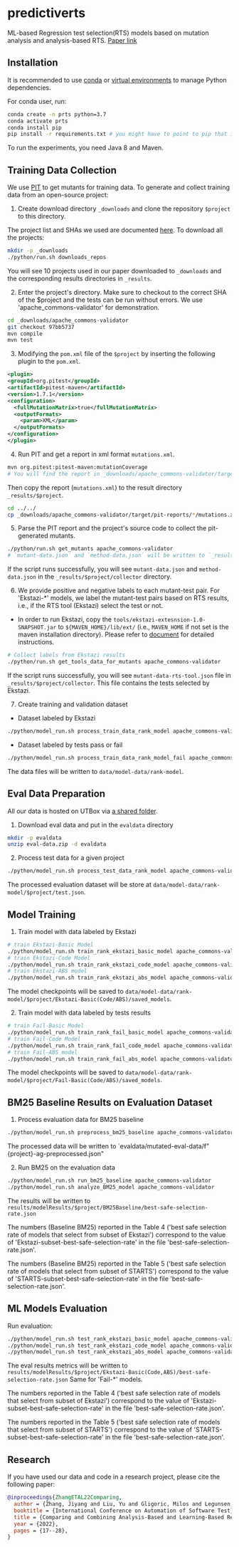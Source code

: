 # predictiverts

ML-based Regression test selection(RTS) models based on mutation analysis and analysis-based RTS. [Paper link](https://dl.acm.org/doi/10.1145/3524481.3527230)

## Installation

It is recommended to use [conda](https://docs.conda.io/en/latest/) or
[virtual
environments](https://realpython.com/python-virtual-environments-a-primer/)
to manage Python dependencies.

For conda user, run:

```bash
conda create -n prts python=3.7
conda activate prts
conda install pip
pip install -r requirements.txt # you might have to point to pip that is in your conda env
```

To run the experiments, you need Java 8 and Maven.

## Training Data Collection

We use [PIT](https://pitest.org/) to get mutants for training data. To
generate and collect training data from an open-source project:

1. Create download directory `_downloads` and clone the repository `$project` to this directory.

The project list and SHAs we used are documented
[here](https://github.com/EngineeringSoftware/predictiverts/blob/43c65cc9bb2b7e1379e101457a734b7b2e01ad25/python/pts/main.py#L34).
To download all the projects:

```bash
mkdir -p _downloads
./python/run.sh downloads_repos
```

You will see 10 projects used in our paper downloaded to `_downloads`
and the corresponding results directories in `_results`.

2. Enter the project's directory. Make sure to checkout to the correct
   SHA of the $project and the tests can be run without errors. We use
   'apache_commons-validator' for demonstration.

```bash
cd _downloads/apache_commons-validator
git checkout 97bb5737
mvn compile
mvn test
```

3. Modifying the `pom.xml` file of the `$project` by inserting the
   following plugin to the `pom.xml`.

```xml
<plugin>
<groupId>org.pitest</groupId>
<artifactId>pitest-maven</artifactId>
<version>1.7.1</version>
<configuration>
  <fullMutationMatrix>true</fullMutationMatrix>
  <outputFormats>
    <param>XML</param>
  </outputFormats>
</configuration>
</plugin>
```

4. Run PIT and get a report in xml format `mutations.xml`.

```bash
mvn org.pitest:pitest-maven:mutationCoverage
# You will find the report in _downloads/apache_commons-validator/target/pit-reports/$date/mutations.xml
```

Then copy the report (`mutations.xml`) to the result directory
`_results/$project`.

```bash
cd ../../
cp _downloads/apache_commons-validator/target/pit-reports/*/mutations.xml _results/apache_commons-validator/
```

5. Parse the PIT report and the project's source code to collect the
   pit-generated mutants.

```bash
./python/run.sh get_mutants apache_commons-validator
# `mutant-data.json` and `method-data.json` will be written to `_results/apache_commons-validator/collector` directory.
```

If the script runs successfully, you will see `mutant-data.json` and
`method-data.json` in the `_results/$project/collector` directory.

6. We provide positive and negative labels to each mutant-test
   pair. For 'Ekstazi-\*' models, we label the mutant-test pairs based on
   RTS results, i.e., if the RTS tool (Ekstazi) select the test or not.

- In order to run Ekstazi, copy the `tools/ekstazi-extesnsion-1.0-SNAPSHOT.jar` to `${MAVEN_HOME}/lib/ext/` (i.e., `MAVEN_HOME` if not set is the maven installation directory). Please refer to [document](tools/xts-extension/README.md) for detailed instructions.

```bash
# Collect labels from Ekstazi results
./python/run.sh get_tools_data_for_mutants apache_commons-validator
```

If the script runs successfully, you will see
`mutant-data-rts-tool.json` file in
`_results/$project/collector`. This file contains the tests selected
by Ekstazi.

7. Create training and validation dataset

- Dataset labeled by Ekstazi

```bash
./python/model_run.sh process_train_data_rank_model apache_commons-validator
```

- Dataset labeled by tests pass or fail

```bash
./python/model_run.sh process_train_data_rank_model_fail apache_commons-validator
```

The data files will be written to `data/model-data/rank-model`.

## Eval Data Preparation

[sec-downloads]: #data-downloads

All our data is hosted on UTBox via [a shared folder](https://utexas.box.com/s/p0uvysksey7iz0l3fxxqo3k6p6xt78ji).

1. Download eval data and put in the `evaldata` directory

```bash
mkdir -p evaldata
unzip eval-data.zip -d evaldata
```

2. Process test data for a given project

```bash
./python/model_run.sh process_test_data_rank_model apache_commons-validator
```

The processed evaluation dataset will be store at
`data/model-data/rank-model/$project/test.json`.

## Model Training

1. Train model with data labeled by Ekstazi

```bash
# train Ekstazi-Basic Model
./python/model_run.sh train_rank_ekstazi_basic_model apache_commons-validator
# train Ekstazi-Code Model
./python/model_run.sh train_rank_ekstazi_code_model apache_commons-validator
# train Ekstazi-ABS model
./python/model_run.sh train_rank_ekstazi_abs_model apache_commons-validator
```

The model checkpoints will be saved to
`data/model-data/rank-model/$project/Ekstazi-Basic(Code/ABS)/saved_models`.

2. Train model with data labeled by tests results

```bash
# train Fail-Basic Model
./python/model_run.sh train_rank_fail_basic_model apache_commons-validator
# train Fail-Code Model
./python/model_run.sh train_rank_fail_code_model apache_commons-validator
# train Fail-ABS model
./python/model_run.sh train_rank_fail_abs_model apache_commons-validator
```

The model checkpoints will be saved to
`data/model-data/rank-model/$project/Fail-Basic(Code/ABS)/saved_models`.

## BM25 Baseline Results on Evaluation Dataset

1. Process evaluation data for BM25 baseline

```bash
./python/model_run.sh preprocess_bm25_baseline apache_commons-validator
```

The processed data will be written to `evaldata/mutated-eval-data/f"{project}-ag-preprocessed.json"

2. Run BM25 on the evaluation data

```bash
./python/model_run.sh run_bm25_baseline apache_commons-validator
./python/model_run.sh analyze_BM25_model apache_commons-validator
```

The results will be written to
`results/modelResults/$project/BM25Baseline/best-safe-selection-rate.json`

The numbers (Baseline BM25) reported in the Table 4 ('best safe selection rate of models that select from subset of Ekstazi') correspond to the value of 'Ekstazi-subset-best-safe-selection-rate' in the file 'best-safe-selection-rate.json'.

The numbers (Baseline BM25) reported in the Table 5 ('best safe selection rate of models that select from subset of STARTS') correspond to the value of 'STARTS-subset-best-safe-selection-rate' in the file 'best-safe-selection-rate.json'.

## ML Models Evaluation

Run evaluation:

```bash
./python/model_run.sh test_rank_ekstazi_basic_model apache_commons-validator
./python/model_run.sh test_rank_ekstazi_code_model apache_commons-validator
./python/model_run.sh test_rank_ekstazi_abs_model apache_commons-validator
```

The eval results metrics will be written to
`results/modelResults/$project/Ekstazi-Basic(Code,ABS)/best-safe-selection-rate.json`
Same for 'Fail-\*' models.

The numbers reported in the Table 4 ('best safe selection rate of models that select from subset of Ekstazi') correspond to the value of 'Ekstazi-subset-best-safe-selection-rate' in the file 'best-safe-selection-rate.json'.

The numbers reported in the Table 5 ('best safe selection rate of models that select from subset of STARTS') correspond to the value of 'STARTS-subset-best-safe-selection-rate' in the file 'best-safe-selection-rate.json'.

## Research

If you have used our data and code in a research project, please cite
the following paper:

```bibtex
@inproceedings{ZhangETAL22Comparing,
  author = {Zhang, Jiyang and Liu, Yu and Gligoric, Milos and Legunsen, Owolabi and Shi, August},
  booktitle = {International Conference on Automation of Software Test},
  title = {Comparing and Combining Analysis-Based and Learning-Based Regression Test Selection},
  year = {2022},
  pages = {17--28},
}
```
